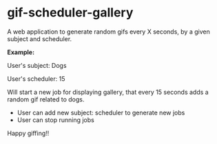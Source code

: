 # gif-scheduler-gallery

A web application to generate random gifs every X seconds, by a given subject and scheduler.

**Example:**

User's subject: Dogs

User's scheduler: 15

Will start a new job for displaying gallery, that every 15 seconds adds a random gif related to dogs.

- User can add new subject: scheduler to generate new jobs
- User can stop running jobs

Happy giffing!!
